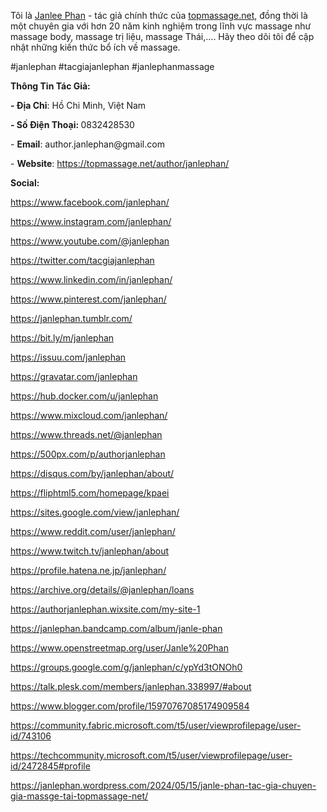 <p>T&ocirc;i l&agrave; <a href="https://topmassage.net/author/janlephan/">Janlee Phan</a> - t&aacute;c giả ch&iacute;nh thức của <a href="http://topmassage.net/">topmassage.net</a>, đồng thời l&agrave; một chuy&ecirc;n gia với hơn 20 năm kinh nghiệm trong lĩnh vực massage như massage body, massage trị liệu, massage Th&aacute;i,.... H&atilde;y theo d&otilde;i t&ocirc;i để cập nhật những kiến thức bổ &iacute;ch về massage.</p>
<p>#janlephan #tacgiajanlephan #janlephanmassage</p>
<p><strong>Th&ocirc;ng Tin T&aacute;c Giả:</strong></p>
<p><strong>- Địa Chỉ</strong>: Hồ Chi Minh, Việt Nam</p>
<p><strong>- Số Điện Thoại: </strong>0832428530</p>
<p>- <strong>Email</strong>: author.janlephan@gmail.com</p>
<p>- <strong>Website</strong>: <a href="https://topmassage.net/author/janlephan/">https://topmassage.net/author/janlephan/</a></p>
<p><strong>Social: </strong></p>
<p><a href="https://www.facebook.com/janlephan/">https://www.facebook.com/janlephan/</a></p>
<p><a href="https://www.instagram.com/janlephan/">https://www.instagram.com/janlephan/</a></p>
<p><a href="https://www.youtube.com/@janlephan">https://www.youtube.com/@janlephan</a></p>
<p><a href="https://twitter.com/tacgiajanlephan">https://twitter.com/tacgiajanlephan</a></p>
<p><a href="https://www.linkedin.com/in/janlephan/">https://www.linkedin.com/in/janlephan/</a></p>
<p><a href="https://www.pinterest.com/janlephan/">https://www.pinterest.com/janlephan/</a></p>
<p><a href="https://janlephan.tumblr.com/">https://janlephan.tumblr.com/</a></p>
<p><a href="https://bit.ly/m/janlephan">https://bit.ly/m/janlephan</a></p>
<p><a href="https://issuu.com/janlephan">https://issuu.com/janlephan</a></p>
<p><a href="https://gravatar.com/janlephan">https://gravatar.com/janlephan</a></p>
<p><a href="https://hub.docker.com/u/janlephan">https://hub.docker.com/u/janlephan</a></p>
<p><a href="https://www.mixcloud.com/janlephan/">https://www.mixcloud.com/janlephan/</a></p>
<p><a href="https://www.threads.net/@janlephan">https://www.threads.net/@janlephan</a></p>
<p><a href="https://500px.com/p/authorjanlephan">https://500px.com/p/authorjanlephan</a></p>
<p><a href="https://disqus.com/by/janlephan/about/">https://disqus.com/by/janlephan/about/</a></p>
<p><a href="https://fliphtml5.com/homepage/kpaei">https://fliphtml5.com/homepage/kpaei</a></p>
<p><a href="https://sites.google.com/view/janlephan/">https://sites.google.com/view/janlephan/</a></p>
<p><a href="https://www.reddit.com/user/janlephan/">https://www.reddit.com/user/janlephan/</a></p>
<p><a href="https://www.twitch.tv/janlephan/about">https://www.twitch.tv/janlephan/about</a></p>
<p><a href="https://profile.hatena.ne.jp/janlephan/">https://profile.hatena.ne.jp/janlephan/</a></p>
<p><a href="https://archive.org/details/@janlephan/loans">https://archive.org/details/@janlephan/loans</a></p>
<p><a href="https://authorjanlephan.wixsite.com/my-site-1">https://authorjanlephan.wixsite.com/my-site-1</a></p>
<p><a href="https://janlephan.bandcamp.com/album/janle-phan">https://janlephan.bandcamp.com/album/janle-phan</a></p>
<p><a href="https://www.openstreetmap.org/user/Janle%20Phan">https://www.openstreetmap.org/user/Janle%20Phan</a></p>
<p><a href="https://groups.google.com/g/janlephan/c/ypYd3tONOh0">https://groups.google.com/g/janlephan/c/ypYd3tONOh0</a></p>
<p><a href="https://talk.plesk.com/members/janlephan.338997/#about">https://talk.plesk.com/members/janlephan.338997/#about</a></p>
<p><a href="https://www.blogger.com/profile/15970767085174909584">https://www.blogger.com/profile/15970767085174909584</a></p>
<p><a href="https://community.fabric.microsoft.com/t5/user/viewprofilepage/user-id/743106">https://community.fabric.microsoft.com/t5/user/viewprofilepage/user-id/743106</a></p>
<p><a href="https://techcommunity.microsoft.com/t5/user/viewprofilepage/user-id/2472845#profile">https://techcommunity.microsoft.com/t5/user/viewprofilepage/user-id/2472845#profile</a></p>
<p><a href="https://janlephan.wordpress.com/2024/05/15/janle-phan-tac-gia-chuyen-gia-massge-tai-topmassage-net/">https://janlephan.wordpress.com/2024/05/15/janle-phan-tac-gia-chuyen-gia-massge-tai-topmassage-net/</a></p>